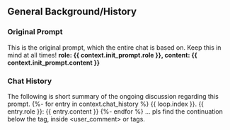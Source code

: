 
## General Background/History
### Original Prompt
This is the original prompt, which the entire chat is based on. Keep this in mind at all times!
__role: {{ context.init_prompt.role }}, content: {{ context.init_prompt.content }}__

### Chat History
The following is short summary of the ongoing discussion regarding this prompt.
{%- for entry in context.chat_history %}
{{ loop.index }}. {{ entry.role }}: {{ entry.content }}
{%- endfor %}
... pls find the continuation below the <context> tag, inside <user_comment> or <INST> tags.

